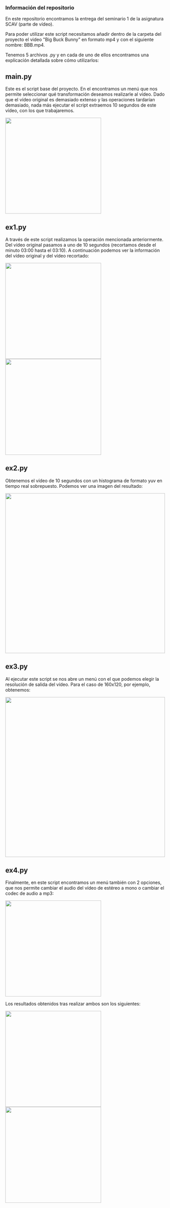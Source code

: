 ### Información del repositorio
En este repositorio encontramos la entrega del seminario 1 de la asignatura SCAV (parte de vídeo). 

Para poder utilizar este script necesitamos añadir dentro de la carpeta del proyecto el video "Big Buck Bunny" en formato mp4 y con el siguiente nombre: BBB.mp4. 

Tenemos 5 archivos .py y en cada de uno de ellos encontramos una explicación detallada sobre cómo utilizarlos:

##  **main.py**
Este es el script base del proyecto. En el encontramos un menú que nos permite seleccionar qué transformación deseamos realizarle al vídeo. 
Dado que el vídeo original es demasiado extenso y las operaciones tardarían demasiado, nada más ejecutar el script extraemos 10 segundos de este vídeo, con los que trabajaremos.

<img src="https://drive.google.com/uc?export=view&id=1ltl0h7RTRVFn0AwSgNZF75YR6bDsbzP-" width="300">


##  **ex1.py**
A través de este script realizamos la operación mencionada anteriormente. Del vídeo original pasamos a uno de 10 segundos (recortamos desde el minuto 03:00 hasta el 03:10).
A continuación podemos ver la información del vídeo original y del vídeo recortado:

<img src="https://drive.google.com/uc?export=view&id=1eBCvUoY6ZAPgw-PTqd-Yz6j_YlnTWTG9" width="300"> <img src="https://drive.google.com/uc?export=view&id=1KI86MR_ZY0lEW-W-rp-K-DVSV_K4hOcI" width="300">

##  **ex2.py**
Obtenemos el vídeo de 10 segundos con un histograma de formato yuv en tiempo real sobrepuesto. Podemos ver una imagen del resultado:

<img src="https://drive.google.com/uc?export=view&id=1Eu_u01Tzf4UbhwK6pykEe7CNDaO9JTm6" width="500">

##  **ex3.py**
Al ejecutar este script se nos abre un menú con el que podemos elegir la resolución de salida del vídeo. Para el caso de 160x120, por ejemplo, obtenemos: 

<img src="https://drive.google.com/uc?export=view&id=1YIpqjLvgLu6CtihJ3ITkBOWO_QLZW5cW" width="500">

##  **ex4.py**
Finalmente, en este script encontramos un menú también con 2 opciones, que nos permite cambiar el audio del vídeo de estéreo a mono o cambiar el codec de audio a mp3: 

<img src="https://drive.google.com/uc?export=view&id=1Ztn907F-P-QLIx77_IlKkRSm4iKog_XA" width="300">

Los resultados obtenidos tras realizar ambos son los siguientes:

<img src="https://drive.google.com/uc?export=view&id=1jkX0bPJXtiyzQoz3Rj66pah-l6yBO60c" width="300"> <img src="https://drive.google.com/uc?export=view&id=1EYU_zEek_BNze-K5JNpvO7ztgl162_za" width="300">
